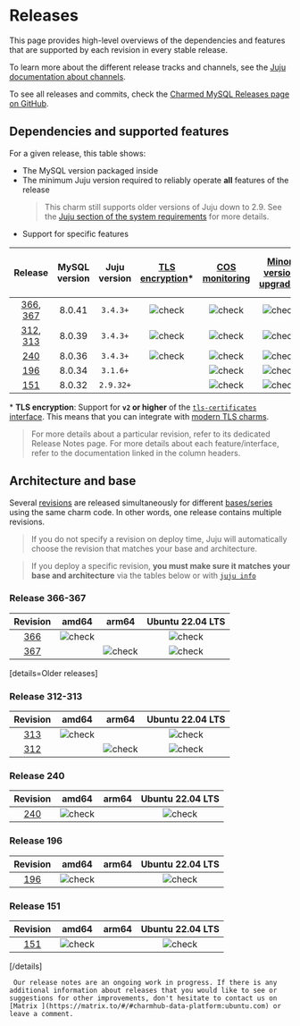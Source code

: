 # Releases

This page provides high-level overviews of the dependencies and features that are supported by each revision in every stable release.

To learn more about the different release tracks and channels, see the [Juju documentation about channels](https://documentation.ubuntu.com/juju/3.6/reference/charm/#risk).

To see all releases and commits, check the [Charmed MySQL Releases page on GitHub](https://github.com/canonical/mysql-operator/releases).

## Dependencies and supported features

For a given release, this table shows:
* The MySQL version packaged inside
* The minimum Juju version required to reliably operate **all** features of the release
   > This charm still supports older versions of Juju down to 2.9. See the [Juju section of the system requirements](/reference/system-requirements) for more details.
* Support for specific features

| Release | MySQL version | Juju version | [TLS encryption](/how-to/enable-tls)* | [COS monitoring](/how-to/monitoring-cos/enable-monitoring) | [Minor version upgrades](/how-to/upgrade/perform-a-minor-upgrade) | [Cross-regional async replication](/how-to/cross-regional-async-replication/deploy) |
|:---:|:---:|:---:|:---:|:---:|:---:|:---:|
| [366], [367] | 8.0.41 | `3.4.3+` | ![check] | ![check] | ![check] | ![check] |
| [312], [313] | 8.0.39 | `3.4.3+` | ![check] | ![check] | ![check] | ![check] |
| [240] | 8.0.36 | `3.4.3+` | ![check] | ![check] | ![check] | ![check] |
| [196] | 8.0.34 | `3.1.6+` |  | ![check] | ![check] |  |
| [151] | 8.0.32 | `2.9.32+` |  | ![check] | ![check] |  |

\* **TLS encryption**: Support for **`v2` or higher** of the [`tls-certificates` interface](https://charmhub.io/tls-certificates-interface/libraries/tls_certificates). This means that you can integrate with [modern TLS charms](https://charmhub.io/topics/security-with-x-509-certificates).

>For more details about a particular revision, refer to its dedicated Release Notes page.
For more details about each feature/interface, refer to the documentation linked in the column headers.

## Architecture and base
Several [revisions](https://documentation.ubuntu.com/juju/3.6/reference/charm/#charm-revision) are released simultaneously for different [bases/series](https://juju.is/docs/juju/base) using the same charm code. In other words, one release contains multiple revisions.

> If you do not specify a revision on deploy time, Juju will automatically choose the revision that matches your base and architecture.

> If you deploy a specific revision, **you must make sure it matches your base and architecture** via the tables below or with [`juju info`](https://juju.is/docs/juju/juju-info)


### Release 366-367

| Revision | amd64 | arm64 | Ubuntu 22.04 LTS
|:--------:|:-----:|:-----:|:-----:|
|[366]  |![check] | | ![check]  |
|[367] |  | ![check]| ![check] |

[details=Older releases]

### Release 312-313

| Revision | amd64 | arm64 | Ubuntu 22.04 LTS
|:--------:|:-----:|:-----:|:-----:|
|[313]  |![check] | | ![check]  |
|[312] |  | ![check]| ![check] |


### Release 240

| Revision | amd64 | arm64 | Ubuntu 22.04 LTS
|:--------:|:-----:|:-----:|:-----:|
|[240] |![check]| | ![check]   |

### Release 196

| Revision | amd64 | arm64 | Ubuntu 22.04 LTS
|:--------:|:-----:|:-----:|:-----:|
|[196] |![check]| | ![check]   |

### Release 151

| Revision | amd64 | arm64 | Ubuntu 22.04 LTS
|:--------:|:-----:|:-----:|:-----:|
|[151] |![check]| | ![check]   |

[/details]

```{note}
 Our release notes are an ongoing work in progress. If there is any additional information about releases that you would like to see or suggestions for other improvements, don't hesitate to contact us on [Matrix ](https://matrix.to/#/#charmhub-data-platform:ubuntu.com) or leave a comment.
```

<!-- LINKS -->

[367]: https://github.com/canonical/mysql-operator/releases/tag/rev366
[366]: https://github.com/canonical/mysql-operator/releases/tag/rev366
[313]: https://github.com/canonical/mysql-operator/releases/tag/rev312
[312]: https://github.com/canonical/mysql-operator/releases/tag/rev312
[240]: https://github.com/canonical/mysql-operator/releases/tag/rev240
[196]: https://github.com/canonical/mysql-operator/releases/tag/rev196
[151]: https://github.com/canonical/mysql-operator/releases/tag/rev151

<!--BADGES-->
[check]: https://img.icons8.com/color/20/checkmark--v1.png

